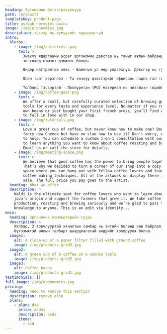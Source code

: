 ```yaml
---
heading: Эргономик бүтээгдэхүүнүүд
path: /products
templateKey: product-page
title: ustgah heregtei baina
image: /img/ergonomics.jpg
description: эдгээр нь хүмүүсийг ядраадаггүй
intro:
  blurbs:
    - image: /img/antistress.png
      text: >
        Энэхүү ядаргааны эсрэг эргономик дэвсгэр нь таныг ажлын байрандаа
        зогсоход нэмэлт дэмжлэг болно.

        Өндөр нягтралтай хөөс - Байнгын ул мөр үлдээхгүй. Дэвсгэр нь гулгамтгай гадаргуу дээр гулсдаггүй.

        Олон талт хэрэглээ - Та энэхүү дэвсгэрийг оффисоос гадна гал тогоо, анги танхим эсвэл хөл дээрээ удаан хугацаагаар зогсох шаардлагатай хаана ч ашиглах боломжтой.

        Толбонд тэсвэртэй - Полиуретан (PU) материал нь эвтэйхэн төдийгүй цэвэрлэхэд хялбар. Өндөр зэрэглэлийн хөөсийг тоос соруулж эсвэл чийгтэй даавуугаар арчиж, шинэ мэт харагдуулна.
    - image: /img/coffee-gear.png
      text: >
        We offer a small, but carefully curated selection of brewing gear and
        tools for every taste and experience level. No matter if you roast your
        own beans or just bought your first french press, you’ll find a gadget
        to fall in love with in our shop.
    - image: /img/tutorials.png
      text: >
        Love a great cup of coffee, but never knew how to make one? Bought a
        fancy new Chemex but have no clue how to use it? Don't worry, we’re here
        to help. You can schedule a custom 1-on-1 consultation with our baristas
        to learn anything you want to know about coffee roasting and brewing.
        Email us or call the store for details.
    - image: /img/meeting-space.png
      text: >
        We believe that good coffee has the power to bring people together.
        That’s why we decided to turn a corner of our shop into a cozy meeting
        space where you can hang out with fellow coffee lovers and learn about
        coffee making techniques. All of the artwork on display there is for
        sale. The full price you pay goes to the artist.
  heading: What we offer
  description: >
    Kaldi is the ultimate spot for coffee lovers who want to learn about their
    java’s origin and support the farmers that grew it. We take coffee
    production, roasting and brewing seriously and we’re glad to pass that
    knowledge to anyone. This is an edit via identity...
main:
  heading: Эргономик компьютерийн суурь
  description: >
    Хялбар, 2 товчлууртай хяналтын самбар нь энгийн бөгөөд зөв байрлал, илүү
    бүтээмжтэй ажлын талбарт шаардлагатай өндрийг тохируулж болно.
  image1:
    alt: A close-up of a paper filter filled with ground coffee
    image: /img/products-grid3.jpg
  image2:
    alt: A green cup of a coffee on a wooden table
    image: /img/products-grid2.jpg
  image3:
    alt: Coffee beans
    image: /img/products-grid1.jpg
testimonials: []
full_image: /img/ergonomics.jpg
pricing:
  heading: need to remove this section
  description: remove also
  plans:
    - plan: dsa
      price: asdas
      description: asda
      items:
        - asd
---
```

